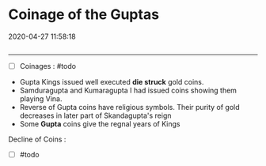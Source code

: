 # Coinage of the Guptas
2020-04-27 11:58:18
            
```toc
```
---


- [ ]  Coinages : #todo 
-   Gupta Kings issued well executed **die struck** gold coins.
-   Samduragupta and Kumaragupta I had issued coins showing them playing Vina.
-   Reverse of Gupta coins have religious symbols. Their purity of gold decreases in later part of Skandagupta's reign
-   Some **Gupta** coins give the regnal years of Kings


Decline of Coins :
- [ ]   #todo 





